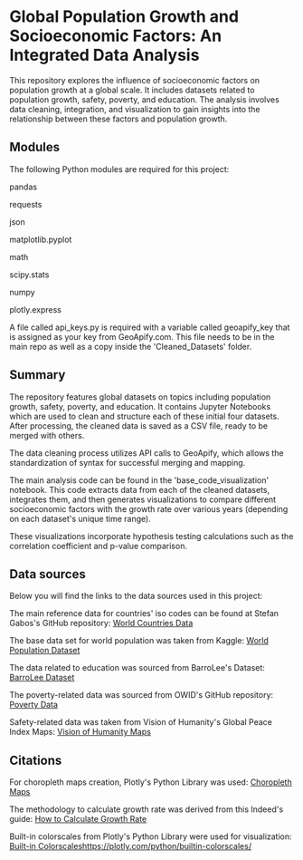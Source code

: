 # Global Population Growth and Socioeconomic Factors: An Integrated Data Analysis

This repository explores the influence of socioeconomic factors on population growth at a global scale. It includes datasets related to population growth, safety, poverty, and education. The analysis involves data cleaning, integration, and visualization to gain insights into the relationship between these factors and population growth.

## Modules

The following Python modules are required for this project:

pandas

requests

json

matplotlib.pyplot

math

scipy.stats

numpy

plotly.express
 
A file called api_keys.py is required with a variable called geoapify_key that is assigned as your key from GeoApify.com. This file needs to be in the main repo as well as a copy inside the 'Cleaned_Datasets' folder.

## Summary

The repository features global datasets on topics including population growth, safety, poverty, and education. It contains Jupyter Notebooks which are used to clean and structure each of these initial four datasets. After processing, the cleaned data is saved as a CSV file, ready to be merged with others.

The data cleaning process utilizes API calls to GeoApify, which allows the standardization of syntax for successful merging and mapping.

The main analysis code can be found in the 'base_code_visualization' notebook. This code extracts data from each of the cleaned datasets, integrates them, and then generates visualizations to compare different socioeconomic factors with the growth rate over various years (depending on each dataset's unique time range).

These visualizations incorporate hypothesis testing calculations such as the correlation coefficient and p-value comparison.

## Data sources

Below you will find the links to the data sources used in this project:

The main reference data for countries' iso codes can be found at Stefan Gabos's GitHub repository: [World Countries Data](https://github.com/stefangabos/world_countries/blob/master/data/countries/_combined/countries.csv)

The base data set for world population was taken from Kaggle: [World Population Dataset](https://www.kaggle.com/datasets/iamsouravbanerjee/world-population-dataset)

The data related to education was sourced from BarroLee's Dataset: [BarroLee Dataset](https://barrolee.github.io/BarroLeeDataSet/BLv3.html)

The poverty-related data was sourced from OWID's GitHub repository: [Poverty Data](https://github.com/owid/poverty-data/blob/main/datasets/pip_codebook.csv)

Safety-related data was taken from Vision of Humanity's Global Peace Index Maps: [Vision of Humanity Maps](https://www.visionofhumanity.org/maps/#/)


## Citations

For choropleth maps creation, Plotly's Python Library was used: [Choropleth Maps](https://plotly.com/python/choropleth-maps/)

The methodology to calculate growth rate was derived from this Indeed's guide: [How to Calculate Growth Rate](https://ca.indeed.com/career-advice/career-development/how-to-calculate-growth-rate)

Built-in colorscales from Plotly's Python Library were used for visualization: [Built-in Colorscales](https://plotly.com/python/builtin-colorscales/)https://plotly.com/python/builtin-colorscales/
